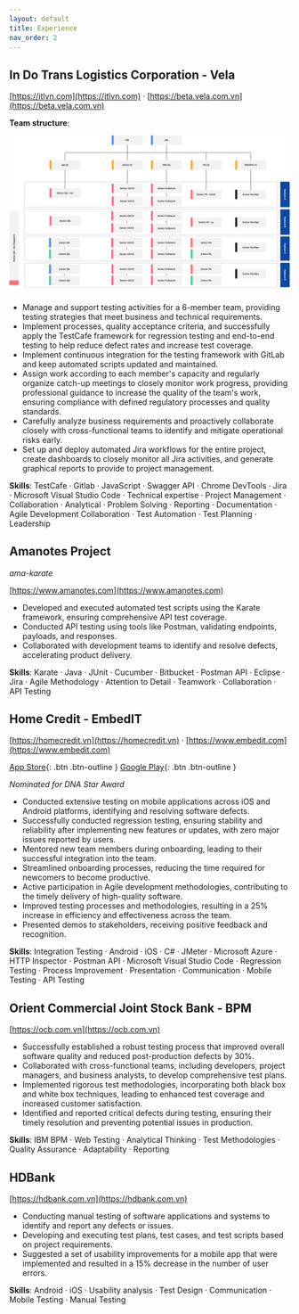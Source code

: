```yaml
---
layout: default
title: Experience
nav_order: 2
---
```


## In Do Trans Logistics Corporation - Vela

[https://itlvn.com](https://itlvn.com) · [https://beta.vela.com.vn](https://beta.vela.com.vn)

**Team structure**:

![](/assets/images/vela-org.png)

- Manage and support testing activities for a 6-member team, providing testing strategies that meet business and technical requirements.
- Implement processes, quality acceptance criteria, and successfully apply the TestCafe framework for regression testing and end-to-end testing to help reduce defect rates and increase test coverage.
- Implement continuous integration for the testing framework with GitLab and keep automated scripts updated and maintained.
- Assign work according to each member's capacity and regularly organize catch-up meetings to closely monitor work progress, providing professional guidance to increase the quality of the team's work, ensuring compliance with defined regulatory processes and quality standards.
- Carefully analyze business requirements and proactively collaborate closely with cross-functional teams to identify and mitigate operational risks early.
- Set up and deploy automated Jira workflows for the entire project, create dashboards to closely monitor all Jira activities, and generate graphical reports to provide to project management.

**Skills**: TestCafe · Gitlab · JavaScript · Swagger API · Chrome DevTools · Jira · Microsoft Visual Studio Code · Technical expertise · Project Management · Collaboration · Analytical · Problem Solving · Reporting · Documentation · Agile Development Collaboration · Test Automation · Test Planning · Leadership

## Amanotes Project

*ama-karate*

[https://www.amanotes.com](https://www.amanotes.com)

- Developed and executed automated test scripts using the Karate framework, ensuring comprehensive API test coverage.
- Conducted API testing using tools like Postman, validating endpoints, payloads, and responses.
- Collaborated with development teams to identify and resolve defects, accelerating product delivery.

**Skills**: Karate · Java · JUnit · Cucumber · Bitbucket · Postman API · Eclipse · Jira · Agile Methodology · Attention to Detail · Teamwork · Collaboration · API Testing

## Home Credit - EmbedIT

[https://homecredit.vn](https://homecredit.vn) · [https://www.embedit.com](https://www.embedit.com)

[App Store](https://apps.apple.com/vn/app/home-credit-t%C3%A0i-ch%C3%ADnh-s%E1%BB%91/id1553761073){: .btn .btn-outline }
[Google Play](https://play.google.com/store/apps/details?id=vn.homecredit.capp&hl=en_US){: .btn .btn-outline }

*Nominated for DNA Star Award*

- Conducted extensive testing on mobile applications across iOS and Android platforms, identifying and resolving software defects.
- Successfully conducted regression testing, ensuring stability and reliability after implementing new features or updates, with zero major issues reported by users.
- Mentored new team members during onboarding, leading to their successful integration into the team.
- Streamlined onboarding processes, reducing the time required for newcomers to become productive.
- Active participation in Agile development methodologies, contributing to the timely delivery of high-quality software.
- Improved testing processes and methodologies, resulting in a 25% increase in efficiency and effectiveness across the team.
- Presented demos to stakeholders, receiving positive feedback and recognition.

**Skills**: Integration Testing · Android · iOS · C# · JMeter · Microsoft Azure · HTTP Inspector · Postman API · Microsoft Visual Studio Code · Regression Testing · Process Improvement · Presentation · Communication · Mobile Testing · API Testing

## Orient Commercial Joint Stock Bank - BPM

[https://ocb.com.vn](https://ocb.com.vn)

- Successfully established a robust testing process that improved overall software quality and reduced post-production defects by 30%.
- Collaborated with cross-functional teams, including developers, project managers, and business analysts, to develop comprehensive test plans.
- Implemented rigorous test methodologies, incorporating both black box and white box techniques, leading to enhanced test coverage and increased customer satisfaction.
- Identified and reported critical defects during testing, ensuring their timely resolution and preventing potential issues in production.

**Skills**: IBM BPM · Web Testing · Analytical Thinking · Test Methodologies · Quality Assurance · Adaptability · Reporting

## HDBank

[https://hdbank.com.vn](https://hdbank.com.vn)

- Conducting manual testing of software applications and systems to identify and report any defects or issues.
- Developing and executing test plans, test cases, and test scripts based on project requirements.
- Suggested a set of usability improvements for a mobile app that were implemented and resulted in a 15% decrease in the number of user errors.

**Skills**: Android · iOS · Usability analysis · Test Design · Communication · Mobile Testing · Manual Testing
